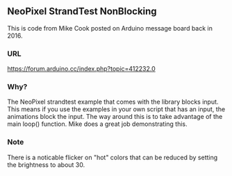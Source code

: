## NeoPixel StrandTest NonBlocking
This is code from Mike Cook posted on Arduino message board back in 2016. 
### URL
https://forum.arduino.cc/index.php?topic=412232.0
### Why?
The NeoPixel strandtest example that comes with the library blocks input. This means if you use the examples in your own script that has an input, the animations block the input. The way around this is to take advantage of the main loop() function. Mike does a great job demonstrating this.

### Note
There is a noticable flicker on "hot" colors that can be reduced by setting the brightness to about 30.